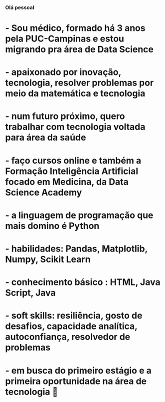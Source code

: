 ### Olá pessoal

# - Sou médico, formado há 3 anos pela PUC-Campinas e estou migrando pra área de Data Science
# - apaixonado por inovação, tecnologia, resolver problemas por meio da matemática e tecnologia
# - num futuro próximo, quero trabalhar com tecnologia voltada para área da saúde 
# - faço cursos online e também a Formação Inteligência Artificial focado em Medicina, da Data Science Academy
# - a linguagem de programação que mais domino é Python
# - habilidades: Pandas, Matplotlib, Numpy, Scikit Learn
# - conhecimento básico : HTML, Java Script, Java
# - soft skills: resiliência, gosto de desafios, capacidade analítica, autoconfiança, resolvedor de problemas
# - em busca do primeiro estágio e a primeira oportunidade na área de tecnologia 🤗


<!--
**paulobonfim/paulobonfim** is a ✨ _special_ ✨ repository because its `README.md` (this file) appears on your GitHub profile.

Here are some ideas to get you started:

# 🔭 I’m currently working on ...
- 🌱 I’m currently learning ...
- 👯 I’m looking to collaborate on ...
- 🤔 I’m looking for help with ...
- 💬 Ask me about ...
- 📫 How to reach me: ...
- 😄 Pronouns: ...
- ⚡ Fun fact: ...
-->
